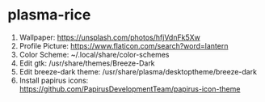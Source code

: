 # plasma-rice

1. Wallpaper: https://unsplash.com/photos/hfjVdnFk5Xw
2. Profile Picture: https://www.flaticon.com/search?word=lantern
3. Color Scheme: ~/.local/share/color-schemes
4. Edit gtk: /usr/share/themes/Breeze-Dark
5. Edit breeze-dark theme: /usr/share/plasma/desktoptheme/breeze-dark
6. Install papirus icons: https://github.com/PapirusDevelopmentTeam/papirus-icon-theme
